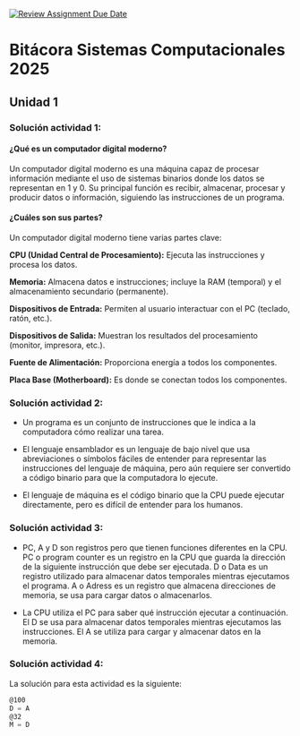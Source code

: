 [![Review Assignment Due Date](https://classroom.github.com/assets/deadline-readme-button-22041afd0340ce965d47ae6ef1cefeee28c7c493a6346c4f15d667ab976d596c.svg)](https://classroom.github.com/a/RnJlnlSe)
# Bitácora Sistemas Computacionales 2025

## Unidad 1

### Solución actividad 1:

#### ¿Qué es un computador digital moderno?

Un computador digital moderno es una máquina capaz de procesar información mediante el uso de sistemas binarios donde los datos se representan en 1 y 0. Su principal función es recibir, almacenar, procesar y producir datos o información, siguiendo las instrucciones de un programa.

#### ¿Cuáles son sus partes?

Un computador digital moderno tiene varias partes clave:

**CPU (Unidad Central de Procesamiento):** Ejecuta las instrucciones y procesa los datos.

**Memoria:** Almacena datos e instrucciones; incluye la RAM (temporal) y el almacenamiento secundario (permanente).

**Dispositivos de Entrada:** Permiten al usuario interactuar con el PC (teclado, ratón, etc.).

**Dispositivos de Salida:** Muestran los resultados del procesamiento (monitor, impresora, etc.).

**Fuente de Alimentación:** Proporciona energía a todos los componentes.

**Placa Base (Motherboard):** Es donde se conectan todos los componentes.


### Solución actividad 2:

- Un programa es un conjunto de instrucciones que le indica a la computadora cómo realizar una tarea.

- El lenguaje ensamblador es un lenguaje de bajo nivel que usa abreviaciones o símbolos fáciles de entender para representar las instrucciones del lenguaje de máquina, pero aún requiere ser convertido a código binario para que la computadora lo ejecute.

- El lenguaje de máquina es el código binario que la CPU puede ejecutar directamente, pero es difícil de entender para los humanos.

### Solución actividad 3:

- PC, A y D son registros pero que tienen funciones diferentes en la CPU. PC o program counter es un registro en la CPU que guarda la dirección de la siguiente instrucción que debe ser ejecutada. D o Data es un registro utilizado para almacenar datos temporales mientras ejecutamos el programa. A o Adress es un registro que almacena direcciones de memoria, se usa para cargar datos o almacenarlos.

- La CPU utiliza el PC para saber qué instrucción ejecutar a continuación. El D se usa para almacenar datos temporales mientras ejecutamos las instrucciones. El A se utiliza para cargar y almacenar datos en la memoria.


### Solución actividad 4:

La solución para esta actividad es la siguiente:

```asm
@100
D = A
@32
M = D
```